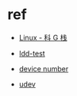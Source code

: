 # ref

- [Linux - 科 G 栈](https://www.youtube.com/playlist?list=PLEJtkJ02eJVX9I66wJD1tn07R52DxVXG0)
- [ldd-test](https://github.com/gyxkgz/ldd-test)

- [device number](https://www.kernel.org/doc/Documentation/admin-guide/devices.txt)
- [udev](https://www.freedesktop.org/software/systemd/man/udev.html)
